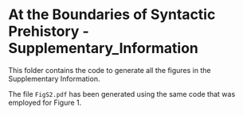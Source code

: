 # At the Boundaries of Syntactic Prehistory - Supplementary_Information

This folder contains the code to generate all the figures in the Supplementary Information.

The file ```FigS2.pdf``` has been generated using the same code that was employed for Figure 1.
